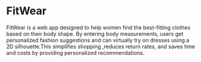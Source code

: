 # FitWear
FitWear is a web app designed to help women find the best-fitting clothes based on their body shape. By entering body measurements, users get personalized fashion suggestions and can virtually try on dresses using a 2D silhouette.This  simplifies  shopping ,reduces return rates, and saves time and costs by providing personalized recommendations.
